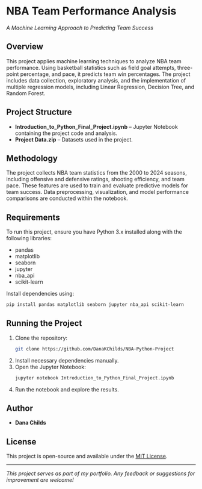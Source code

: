 # NBA Team Performance Analysis

*A Machine Learning Approach to Predicting Team Success*

## Overview

This project applies machine learning techniques to analyze NBA team performance. Using basketball statistics such as field goal attempts, three-point percentage, and pace, it predicts team win percentages. The project includes data collection, exploratory analysis, and the implementation of multiple regression models, including Linear Regression, Decision Tree, and Random Forest.

## Project Structure

- **Introduction_to_Python_Final_Project.ipynb** – Jupyter Notebook containing the project code and analysis.
- **Project Data.zip** – Datasets used in the project.

## Methodology

The project collects NBA team statistics from the 2000 to 2024 seasons, including offensive and defensive ratings, shooting efficiency, and team pace. These features are used to train and evaluate predictive models for team success. Data preprocessing, visualization, and model performance comparisons are conducted within the notebook.

## Requirements

To run this project, ensure you have Python 3.x installed along with the following libraries:

- pandas
- matplotlib
- seaborn
- jupyter
- nba_api
- scikit-learn

Install dependencies using:
```bash
pip install pandas matplotlib seaborn jupyter nba_api scikit-learn
```

## Running the Project

1. Clone the repository:
   ```bash
   git clone https://github.com/DanaKChilds/NBA-Python-Project
   ```
2. Install necessary dependencies manually.
3. Open the Jupyter Notebook:
   ```bash
   jupyter notebook Introduction_to_Python_Final_Project.ipynb
   ```
4. Run the notebook and explore the results.

## Author

- **Dana Childs**

## License

This project is open-source and available under the [MIT License](LICENSE).

---
*This project serves as part of my portfolio. Any feedback or suggestions for improvement are welcome!*
